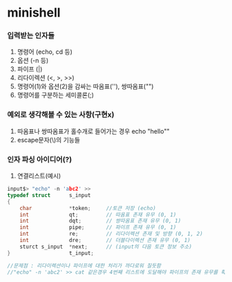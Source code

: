 # minishell

### 입력받는 인자들
1. 명령어 (echo, cd 등)
2. 옵션 (-n 등)
3. 파이프 (|)
4. 리다이렉션 (<, >, >>)
5. 명령어(1)와 옵션(2)을 감싸는 따옴표(''), 쌍따옴표("")
6. 명령어를 구분하는 세미콜론(;)

### 예외로 생각해볼 수 있는 사항(구현x)
1. 따옴표나 쌍따옴표가 홀수개로 들어가는 경우 echo "hello""
2. escape문자(\\)의 기능들

### 인자 파싱 아이디어(?)
1. 연결리스트(예시)
~~~C
input$> "echo" -n 'abc2' >>
typedef struct      s_input
{
    char            *token;     //토큰 저장 (echo)
    int             qt;         // 따옴표 존재 유무 (0, 1)
    int             dqt;        // 쌍따옴표 존재 유무 (0, 1)
    int             pipe;       // 파이프 존재 유무 (0, 1)
    int             re;         // 리다이렉션 존재 및 방향 (0, 1, 2)
    int             dre;        // 더블다이렉션 존재 유무 (0, 1)
    sturct s_input  *next;      // (input의 다음 토큰 정보 주소)
}                   t_input;

//문제점 : 리다이렉션이나 파이프에 대한 처리가 까다로워 질듯함
//"echo" -n 'abc2' >> cat 같은경우 4번째 리스트에 도달해야 파이프의 존재 유무를 확인할 수있음
~~~
